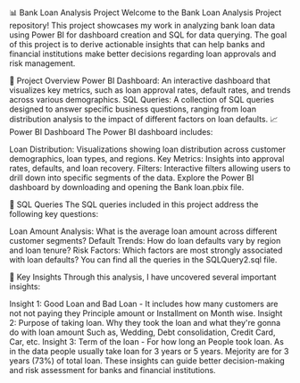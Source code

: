 📊 Bank Loan Analysis Project
Welcome to the Bank Loan Analysis Project repository! This project showcases my work in analyzing bank loan data using Power BI for dashboard creation and SQL for data querying. The goal of this project is to derive actionable insights that can help banks and financial institutions make better decisions regarding loan approvals and risk management.

🌟 Project Overview
Power BI Dashboard: An interactive dashboard that visualizes key metrics, such as loan approval rates, default rates, and trends across various demographics.
SQL Queries: A collection of SQL queries designed to answer specific business questions, ranging from loan distribution analysis to the impact of different factors on loan defaults.
📈 Power BI Dashboard
The Power BI dashboard includes:

Loan Distribution: Visualizations showing loan distribution across customer demographics, loan types, and regions.
Key Metrics: Insights into approval rates, defaults, and loan recovery.
Filters: Interactive filters allowing users to drill down into specific segments of the data.
Explore the Power BI dashboard by downloading and opening the Bank loan.pbix file.

📝 SQL Queries
The SQL queries included in this project address the following key questions:

Loan Amount Analysis: What is the average loan amount across different customer segments?
Default Trends: How do loan defaults vary by region and loan tenure?
Risk Factors: Which factors are most strongly associated with loan defaults?
You can find all the queries in the SQLQuery2.sql file.


🧐 Key Insights
Through this analysis, I have uncovered several important insights:

Insight 1: Good Loan and Bad Loan - It includes how many customers are not not paying they Principle amount or Installment on Month wise.
Insight 2: Purpose of taking loan. Why they took the loan and what they're gonna do with loan amount Such as, Wedding, Debt consolidation, Credit Card, Car, etc.
Insight 3: Term of the loan - For how long an People took loan. As in the data people usually take loan for 3 years or 5 years. Mejority are for 3 years (73%) of total loan.
These insights can guide better decision-making and risk assessment for banks and financial institutions.
